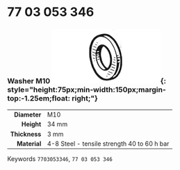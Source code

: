 # 77 03 053 346

### Washer M10 ![](../assets/images/parts/washer.png){: style="height:75px;min-width:150px;margin-top:-1.25em;float: right;"}

|   |   |
|---:|---|
**Diameter** | M10
**Height** |34 mm
**Thickness** |3 mm
**Material** | 4-8 Steel - tensile strength 40 to 60 h bar

Keywords `7703053346`, `77 03 053 346`
